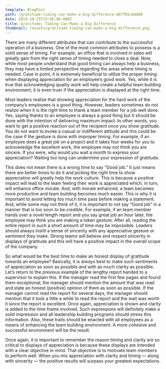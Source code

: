 ```yaml
---
template: BlogPost
path: /gratitude-timing-can-make-a-big-difference-d6ff05cb8800
date: 2019-10-25T23:56:00.000Z
title: Gratitude; Timing Can Make a Big Difference
thumbnail: /assets/gratitude-timing-can-make-a-big-difference.png
---
```

<!--StartFragment-->

There are many different attributes that can contribute to the successful operation of a business. One of the most common attributes to possess is a solid sense of timing. For example, an office that is involved in sales will greatly gain from the right sense of timing needed to close a deal. Now, while most people understand that good timing can always help a business, they may have a limited perspective regarding the areas where timing is needed. Case in point, it is extremely beneficial to utilize the proper timing when displaying appreciation for an employee’s good work. Yes, while it is true that acknowledging quality work will help create a helpful team building environment; it is even truer if the appreciation is displayed at the right time.

Most leaders realize that showing appreciation for the hard work of the company’s employees is a good thing. However, leaders sometimes do not realize when it is the right time to thank a team member for a job well done. Yes, saying thanks to an employee is always a good thing but it should be done with the intention of delivering maximum impact. In other words, you want to get a positive reaction out of the recipient once you show gratitude. You do not want to evoke a casual or indifferent attitude and this could be the case if the gesture is done with improper timing. For example, if an employee does a great job on a project and it takes four weeks for you to acknowledge the excellent work, the employee may not think you are sincere. If you were, why would you wait a month to express your appreciation? Waiting too long can undermine your expression of gratitude.

This does not mean there is a wrong time to say “Good job.” It just means there are better times to do it and picking the right time to show appreciation will greatly help the work culture. This is because a positive impact will lead to the team feeling their work is appreciated which, in turn, will enhance office morale. And, with morale enhanced, a team becomes more productive and team building becomes much easier. This is why it is important to avoid letting too much time pass before making a statement. And, while some may not think of it, it is important to not say “Good job” in a manner that is too soon to be credible. For example, if an team member hands over a novel length report and you say great job an hour later, the employee may think you are making a token gesture. After all, reading the entire report in such a short amount of time may be impossible. Leaders should always instill a sense of sincerity with any appreciative gesture or sentiment they make. Strong teams will believe and respect sincerity in displays of gratitude and this will have a positive impact in the overall scope of the company.

So what would be the best time to make an honest display of gratitude towards an employee? Basically, it is always best to make such sentiments of appreciation as soon as possible and with as much clarity as possible. Let’s return to the previous example of the lengthy report handed to a supervisor to explain this. If the manager read the first few pages and found them exceptional, the manager should mention the amount that was read and state an honest (positive) opinion of them as soon as possible. If the manager cannot read the report for several days, the manager should mention that it took a little a while to read the report and the wait was worth it since the report is excellent. Once again, appreciation is shown and clarity is added to the time frame involved. Such expressions will definitely make a solid impression and all leadership building programs should stress this information. Also, these traits should be enacted with all employees as a means of enhancing the team building environment. A more cohesive and successful environment will be the result.

Once again, it is important to remember the reason timing and clarity are so critical to displays of appreciation is because these displays are intended with a clear objective in mind. That objective is to motivate team members to perform well. When you mix appreciation with clarity and timing — along with sincerity — the positive results will surpass your greatest expectations.

<!--EndFragment-->
